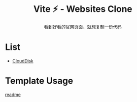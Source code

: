 <h1 align="center">Vite ⚡ - Websites Clone</h1>

<p align="center">
  看到好看的官网页面，就想复制一份代码
</p>

# List
- [CloudDisk](https://xlzy520.cn/websites-clone/#/CloudDisk)

# Template Usage

[readme](https://github.com/xlzy520/vite-tailwind-vue2-vue3-starter)
